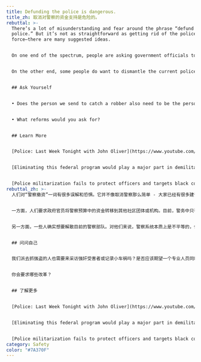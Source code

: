 ```yaml
---
title: Defunding the police is dangerous.
title_zh: 取消对警察的资金支持是危险的。
rebuttal: >-
  There’s a lot of misunderstanding and fear around the phrase “defund the
  police.” But it’s not as straightforward as getting rid of the police
  force—there are many suggested ideas. 


  On one end of the spectrum, people are asking government officials to carefully look at the police budget and reinvest some of that money to other community groups or agencies. Currently, only a very small part of policing involves preventing crime that is actively in progress, or requires the use of force. Much of the day-to-day work involves standing in for other specialties: therapists, social workers, and mental health professionals. Defunding the police would mean shifting those resources to professionals who have appropriate training and are better equipped to de-escalate certain situations.


  On the other end, some people do want to dismantle the current police force. For them, the policing system is inherently unequal, and trust is damaged beyond repair. They want to start over and build up a new system from the ground up. This doesn’t mean that there would be no emergency services—just that a new system of response will be built with the community in mind. [Here is an example](https://www.npr.org/sections/live-updates-protests-for-racial-justice/2020/06/08/872416644/former-chief-of-reformed-camden-n-j-force-police-need-consent-of-the-people) of how Camden, NJ did this successfully in 2013.


  ## Ask Yourself


  • Does the person we send to catch a robber also need to be the person we send to interview a rape victim or document a fender bender? Should one profession be expected to do all that important community care (with very little training) all at the same time?


  • What reforms would you ask for?


  ## Learn More


  [Police: Last Week Tonight with John Oliver](https://www.youtube.com/watch?v=Wf4cea5oObY) (HBO)


  [Eliminating this federal program would play a major part in demilitarizing the police](https://www.fastcompany.com/90513061/eliminating-this-federal-program-would-play-a-major-part-in-demilitarizing-the-police) (Fast Company)


  [Police militarization fails to protect officers and targets black communities, study finds](https://www.pbs.org/newshour/science/police-militarization-fails-to-protect-officers-and-targets-black-communities-study-finds) (PBS)
rebuttal_zh: >-
  人们对“警察撤资”一词有很多误解和恐惧。它并不像取消警察那么简单 - 大家已经有很多建议。


  一方面，人们要求政府官员将警察预算中的资金转移到其他社区团体或机构。目前，警务中只有很小一部分涉及预防正在进行的犯罪或需要使用武力。许多日常工作都涉及到做其他专业人员的事项：心理治疗师、社会工作者和心理健康专业人员。减少对警察的资金支持意味着将这些资源转移到受过适当培训并更有能力缓解紧张局势的专业人员手中。


  另一方面，一些人确实想要解散目前的警察部队。对他们来说，警察系统本质上是不平等的，信任已受到了无法修复的损害。他们想从头开始，从头开始建立一个新的系统。这并不意味着不再有紧急服务 - 会在考虑到社区的情况下，建立一个新的响应系统。以下是新泽西州卡姆登在2013年成功做到这一点的一个例子。


  ## 问问自己


  我们派去抓强盗的人也需要来采访强奸受害者或记录小车祸吗？是否应该期望一个专业人员同时做所有这些重要的社区工作(而这名专业人员每项工作受到的培训可能很少)？


  你会要求哪些改革？


  ## 了解更多


  [Police: Last Week Tonight with John Oliver](https://www.youtube.com/watch?v=Wf4cea5oObY) (HBO)


  [Eliminating this federal program would play a major part in demilitarizing the police](https://www.fastcompany.com/90513061/eliminating-this-federal-program-would-play-a-major-part-in-demilitarizing-the-police) (Fast Company)


  [Police militarization fails to protect officers and targets black communities, study finds](https://www.pbs.org/newshour/science/police-militarization-fails-to-protect-officers-and-targets-black-communities-study-finds) (PBS)
category: Safety
color: "#7A370F"
---
```

